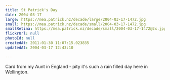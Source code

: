 ```yaml
---
title: St Patrick's Day
date: 2004-03-17
large: https://mea.patrick.nz/decade/large/2004-03-17-1472.jpg
small: https://mea.patrick.nz/decade/small/2004-03-17-1472.jpg
smallRetina: https://mea.patrick.nz/decade/small/2004-03-17-1472@2x.jpg
flickrUrl: null
photoId: null
createdAt: 2011-01-30 11:07:15.023835
updatedAt: 2004-03-17 12:43:10

---
```

Card from my Aunt in England - pity it's such a rain filled day here in Wellington.
